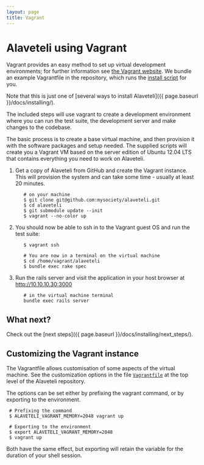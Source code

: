 ```yaml
---
layout: page
title: Vagrant
---
```

# Alaveteli using Vagrant

<p class="lead">
Vagrant provides an easy method to set up virtual development environments; for
further information see <a href="http://www.vagrantup.com">the Vagrant website</a>.
We bundle an example Vagrantfile in the repository, which runs the
<a href="{{ page.baseurl }}/docs/installing/script/">install script</a> for you.
</p>

Note that this is just one of [several ways to install Alaveteli]({{ page.baseurl }}/docs/installing/).

The included steps will use vagrant to create a development environment
where you can run the test suite, the development server and make
changes to the codebase.

The basic process is to create a base virtual machine, and then
provision it with the software packages and setup needed. The supplied
scripts will create you a Vagrant VM based on the server edition of
Ubuntu 12.04 LTS that contains everything you need to work on Alaveteli.

1.   Get a copy of Alaveteli from GitHub and create the Vagrant instance.
  This will provision the system and can take some time - usually at
  least 20 minutes.

            # on your machine
            $ git clone git@github.com:mysociety/alaveteli.git
            $ cd alaveteli
            $ git submodule update --init
            $ vagrant --no-color up

2.   You should now be able to ssh in to the Vagrant guest OS and run the
  test suite:

            $ vagrant ssh

            # You are now in a terminal on the virtual machine
            $ cd /home/vagrant/alaveteli
            $ bundle exec rake spec


3.   Run the rails server and visit the application in your host browser
   at http://10.10.10.30:3000

            # in the virtual machine terminal
            bundle exec rails server

## What next?

Check out the [next steps]({{ page.baseurl }}/docs/installing/next_steps/).

## Customizing the Vagrant instance

The Vagrantfile allows customisation of some aspects of the virtual machine. See the customization options in the file [`Vagrantfile`](https://github.com/mysociety/alaveteli/blob/master/Vagrantfile#L30) at the top level of the Alaveteli repository.

The options can be set either by prefixing the vagrant command, or by
exporting to the environment.

     # Prefixing the command
     $ ALAVETELI_VAGRANT_MEMORY=2048 vagrant up

     # Exporting to the environment
     $ export ALAVETELI_VAGRANT_MEMORY=2048
     $ vagrant up

Both have the same effect, but exporting will retain the variable for the duration of your shell session.

